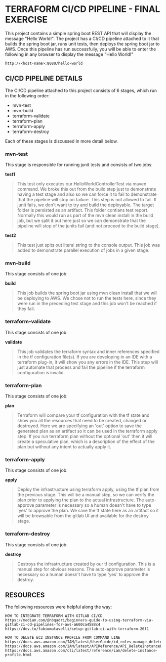 # TERRAFORM CI/CD PIPELINE - FINAL EXERCISE

This project contains a simple spring boot REST API that will display the message "Hello World!".  The project has a CI/CD pipeline attached to it that builds the spring boot jar, runs unit tests, then deploys the spring boot jar to AWS.  Once this pipeline has run successfully, you will be able to enter the following in any browser to display the message "Hello World!"    

```
http://<host-name>:8080/hello-world
```


## CI/CD PIPELINE DETAILS

The CI/CD pipeline attached to this project consists of 6 stages, which run in the following order:
* mvn-test
* mvn-build
* terraform-validate
* terraform-plan
* terraform-apply
* terraform-destroy

Each of these stages is discussed in more detail below.

### mvn-test
This stage is responsible for running junit tests and consists of two jobs:

**test1**
> This test only executes our HelloWorldControllerTest via maven command. We broke this out from the build step just to demonstrate having a test stage and also so we can force it to fail to demonstrate that the pipeline will stop on failure.  This step is not allowed to fail. If junit fails, we don't want to try and build the deployable. The target folder is persisted as an artifact. This folder contians test report.  Normally this would run as part of the mvn clean install in the build job, but we split it out here just so we can demonstrate that the pipeline will stop of the junits fail (and not proceed to the build stage).

**test2**
> This test just spits out literal string to the console output.  This job was added to demonstrate parallel execution of jobs in a given stage.

### mvn-build
This stage consists of one job:

**build**
> This job builds the spring boot jar using mvn clean install that we will be deploying to AWS.  We chose not to run the tests here, since they were run in the preceding test stage and this job won't be reached if they fail.

### terraform-validate

This stage consists of one job:

**validate**
> This job validates the terraform syntax and inner references specified in the tf configuration file(s). If you are developing in an IDE with a terraform plug-in, it will show you any errors in the IDE.  This step will just automate that process and fail the pipeline if the terraform configuration is invalid.

### terraform-plan

This stage consists of one job:

**plan**
> Terraform will compare your tf configuration with the tf state and show you all the resources that need to be created, changed or destroyed.  Here we are specifying an 'out' option to save the generated plan as an artifact so it can be used in the terraform apply step.  If you run terraform plan without the optional 'out' then it will create a speculative plan, which is a description of the effect of the plan but without any intent to actually apply it.


### terraform-apply

This stage consists of one job:

**apply**
> Deploy the infrastructure using terraform apply, using the tf plan from the previous stage.  This will be a manual step, so we can verify the plan prior to applying the plan to the actual infrastructure.  The auto-approve parameter is necessary so a human doesn't have to type 'yes' to approve the plan.  We save the tf state here as an artifact so it will be browsable from the gitlab UI and available for the destroy stage.
### terraform-destroy

This stage consists of one job:

**destroy**
> Destroys the infrastructure created by our tf configuration.  This is a manual step for obvious reasons.  The auto-approve parameter is necessary so a human doesn't have to type 'yes' to approve the destroy.

## RESOURCES

The following resources were helpful along the way:

```
HOW TO INTEGRATE TERRAFORM WITH GITLAB CI/CD
https://medium.com/@nbqadri/beginners-guide-to-using-terraform-via-gitlab-ci-cd-pipelines-for-aws-a600ca4588c4
https://dev.to/fabiomatavelli/setup-gitlab-ci-with-terraform-26l1

HOW TO DELETE EC2 INSTANCE PROFILE FROM COMMAND LINE
https://docs.aws.amazon.com/IAM/latest/UserGuide/id_roles_manage_delete.html
https://docs.aws.amazon.com/IAM/latest/APIReference/API_DeleteInstanceProfile.html
https://docs.aws.amazon.com/cli/latest/reference/iam/delete-instance-profile.html
```
